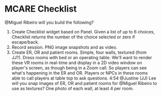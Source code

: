 # MCARE Checklist

@Miguel Ribeiro will you build the following?
1. Create Checklist widget based on Panel. Given a list of up to 6 choices, Checklist returns the number of the choice selected or zero if escape/back.
2. Record session. PNG image snapshots and as video.
3. Create ER, OR and patient rooms. Simple, four walls, textured (from JJ?). Dress rooms with bed or an operating table. We'll want to render these VR rooms in real-time and display in a 2D video window on player's screen, as though being in a Zoom call. So players can see what's happening in the ER and OR. Players or NPCs in these rooms able to call players at table top to ask questions.
4:54
@Justine (JJ) Lee will you snap images of ER, OR and patient rooms for @Miguel Ribeiro to use as textures? One photo of each wall, at least 4 per room.
